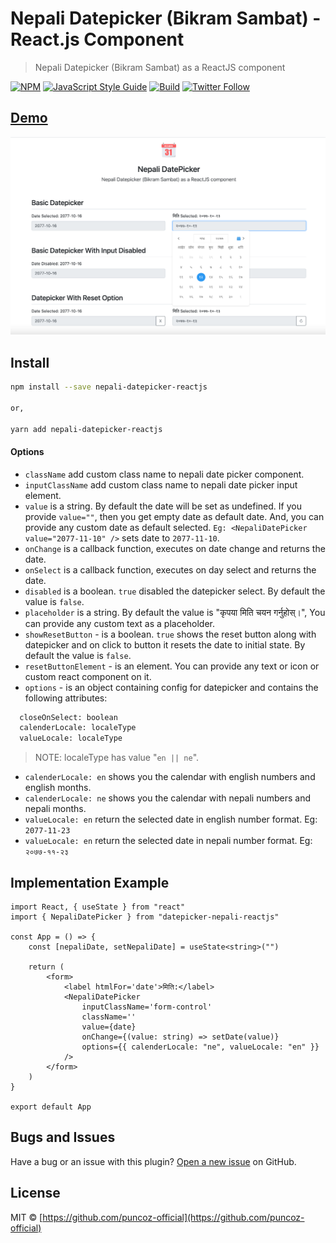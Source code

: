 # Nepali Datepicker (Bikram Sambat) - React.js Component

> Nepali Datepicker (Bikram Sambat) as a ReactJS component

[![NPM](https://img.shields.io/npm/v/nepali-datepicker-reactjs.svg)](https://www.npmjs.com/package/nepali-datepicker-reactjs)
[![JavaScript Style Guide](https://img.shields.io/badge/code_style-standard-brightgreen.svg)](https://standardjs.com)
[![Build](https://img.shields.io/travis/puncoz-official/nepali-datepicker-reactjs?logo=travis)](https://travis-ci.org/puncoz-official/nepali-datepicker-reactjs)
[![Twitter Follow](https://img.shields.io/twitter/follow/PuncozNepal?label=Follow&style=social)](https://twitter.com/PuncozNepal)

## [Demo](https://puncoz-official.github.io/nepali-datepicker-reactjs/)

![NepaliDatePicker Demo](example.png)

## Install

```bash
npm install --save nepali-datepicker-reactjs

or,

yarn add nepali-datepicker-reactjs
```

#### Options

-   `className` add custom class name to nepali date picker component.
-   `inputClassName` add custom class name to nepali date picker input element.
-   `value` is a string. By default the date will be set as undefined. If you provide `value=""`, then you get empty date as default date. And, you can provide any custom date as default selected. `Eg: <NepaliDatePicker value="2077-11-10" />` sets date to `2077-11-10`.
-   `onChange` is a callback function, executes on date change and returns the date.
-   `onSelect` is a callback function, executes on day select and returns the date.
-   `disabled` is a boolean. `true` disabled the datepicker select. By default the value is `false`.
-   `placeholder` is a string. By default the value is "कृपया मिति चयन गर्नुहोस्।", You can provide any custom text as a placeholder.
-   `showResetButton` - is a boolean. `true` shows the reset button along with datepicker and on click to button it resets the date to initial state. By default the value is `false`.
-   `resetButtonElement` - is an element. You can provide any text or icon or custom react component on it.
-   `options` - is an object containing config for datepicker and contains the following attributes:

```sh
  closeOnSelect: boolean
  calenderLocale: localeType
  valueLocale: localeType
```

> NOTE: localeType has value "`en || ne`".

-   `calenderLocale: en` shows you the calendar with english numbers and english months.
-   `calenderLocale: ne` shows you the calendar with nepali numbers and nepali months.
-   `valueLocale: en` return the selected date in english number format. Eg: `2077-11-23`
-   `valueLocale: en` return the selected date in nepali number format. Eg: `२०७७-११-२३`

## Implementation Example

```tsx
import React, { useState } from "react"
import { NepaliDatePicker } from "datepicker-nepali-reactjs"

const App = () => {
    const [nepaliDate, setNepaliDate] = useState<string>("")

    return (
        <form>
            <label htmlFor='date'>मिति:</label>
            <NepaliDatePicker
                inputClassName='form-control'
                className=''
                value={date}
                onChange={(value: string) => setDate(value)}
                options={{ calenderLocale: "ne", valueLocale: "en" }}
            />
        </form>
    )
}

export default App
```

## Bugs and Issues

Have a bug or an issue with this plugin? [Open a new issue](https://github.com/puncoz-official/nepali-datepicker-reactjs/issues) on GitHub.

## License

MIT © [https://github.com/puncoz-official](https://github.com/puncoz-official)
